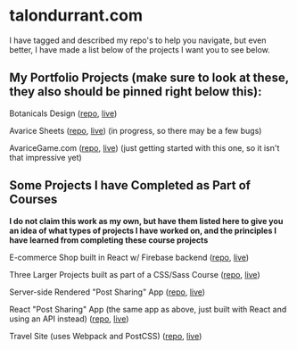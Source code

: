 # talondurrant.com

I have tagged and described my repo's to help you navigate, but even better, I have made a list below of the projects I want you to see below.

## My Portfolio Projects (make sure to look at these, they also should be pinned right below this):

Botanicals Design ([repo](https://github.com/botanicals/botanicalsdesign), [live](https://botanicalsdesign.netlify.app/))

Avarice Sheets ([repo](https://github.com/avaricegame/avarice-sheets), [live](https://avarice-sheets.netlify.app/)) (in progress, so there may be a few bugs)

AvariceGame.com ([repo](https://github.com/avaricegame/avarice-website), [live](https://avarice-website.vercel.app/)) (just getting started with this one, so it isn't that impressive yet)

## Some Projects I have Completed as Part of Courses

**I do not claim this work as my own, but have them listed here to give you an idea of what types of projects I have worked on, and the principles I have learned from completing these course projects**

E-commerce Shop built in React w/ Firebase backend ([repo](https://github.com/talonmd/react-ecommerce), [live](https://react-ecommerce-talon.herokuapp.com/))

Three Larger Projects built as part of a CSS/Sass Course ([repo](https://github.com/talonmd/css-sass-class), [live](https://talonmd.github.io/css-sass-class/))

Server-side Rendered "Post Sharing" App ([repo](https://github.com/talonmd/complex-node-app), [live](https://nodeexpressappforcourse.herokuapp.com/))

React "Post Sharing" App (the same app as above, just built with React and using an API instead) ([repo](https://github.com/talonmd/complex-react-app), [live](https://complex-react-app.netlify.app/))

Travel Site (uses Webpack and PostCSS) ([repo](https://github.com/talonmd/travel-site), [live](https://travel-site-project.netlify.app/))

